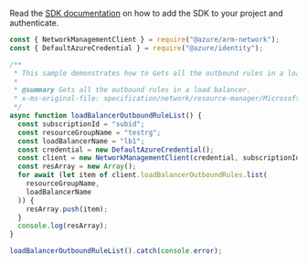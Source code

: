 Read the [SDK documentation](https://github.com/Azure/azure-sdk-for-js/blob/%40azure%2Farm-network_28.0.0/sdk/network/arm-network/README.md) on how to add the SDK to your project and authenticate.

```javascript
const { NetworkManagementClient } = require("@azure/arm-network");
const { DefaultAzureCredential } = require("@azure/identity");

/**
 * This sample demonstrates how to Gets all the outbound rules in a load balancer.
 *
 * @summary Gets all the outbound rules in a load balancer.
 * x-ms-original-file: specification/network/resource-manager/Microsoft.Network/stable/2021-08-01/examples/LoadBalancerOutboundRuleList.json
 */
async function loadBalancerOutboundRuleList() {
  const subscriptionId = "subid";
  const resourceGroupName = "testrg";
  const loadBalancerName = "lb1";
  const credential = new DefaultAzureCredential();
  const client = new NetworkManagementClient(credential, subscriptionId);
  const resArray = new Array();
  for await (let item of client.loadBalancerOutboundRules.list(
    resourceGroupName,
    loadBalancerName
  )) {
    resArray.push(item);
  }
  console.log(resArray);
}

loadBalancerOutboundRuleList().catch(console.error);
```
